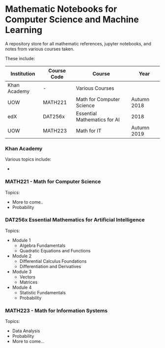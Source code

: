 # Mathematic Notebooks for Computer Science and Machine Learning
A repository store for all mathematic references, jupyter notebooks, and notes from various courses taken.

These include:

| Institution  | Course Code | Course                       | Year        |
| ------------ | ----------- | ---------------------------- | ----------- |
| Khan Academy | -           | Various Courses              |             |
| UOW          | MATH221     | Math for Computer Science    | Autumn 2018 |
| edX          | DAT256x     | Essential Mathematics for AI | 2018        |
| UOW          | MATH223     | Math for IT                  | Autumn 2019 |

### Khan Academy

Various topics include:

* 

### MATH221 - Math for Computer Science

Topics:

* More to come..
* Probability

### DAT256x Essential Mathematics for Artificial Intelligence 

Topics:

* Module 1
  * Algebra Fundamentals
  * Quadratic Equations and Functions
* Module 2
  * Differential Calculus Foundations
  * Differentiation and Derivatives
* Module 3
  * Vectors
  * Matrices
* Module 4
  * Statistic Fundamentals
  * Probability

### MATH223 - Math for Information Systems

Topics:

* Data Analysis
* Probability
* More to come...